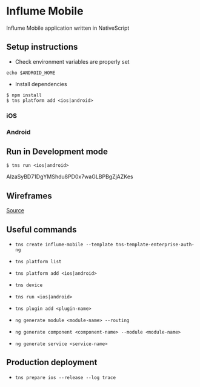 # Influme Mobile

Influme Mobile application written in NativeScript


## Setup instructions

* Check environment variables are properly set

```
echo $ANDROID_HOME
```

* Install dependencies

```
$ npm install
$ tns platform add <ios|android>
```

### iOS


### Android


## Run in Development mode

```
$ tns run <ios|android>
```

AIzaSyBD71DgYMShdu8PD0x7waGLBPBgZjAZKes

## Wireframes

[Source](https://sketch.cloud/s/vEWA1?fbclid=IwAR0hqaNvNGvX7oMl2Fm_G43jI491KbCi8ViGClrnm0pS6vycnMgypKNBR6A)

## Useful commands

* `tns create influme-mobile --template tns-template-enterprise-auth-ng`
* `tns platform list`
* `tns platform add <ios|android>`
* `tns device`
* `tns run <ios|android>`
* `tns plugin add <plugin-name>`

* `ng generate module <module-name> --routing`
* `ng generate component <component-name> --module <module-name>`
* `ng generate service <service-name>`


## Production deployment

* `tns prepare ios --release --log trace`
